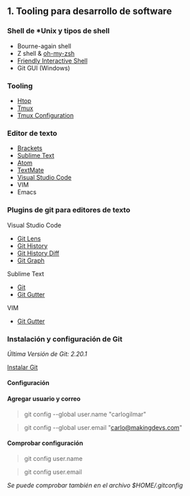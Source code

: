 ## 1. Tooling para desarrollo de software

### Shell de *Unix y tipos de shell

- Bourne-again shell
- Z shell & [oh-my-zsh](https://ohmyz.sh/)
- [Friendly Interactive Shell](https://fishshell.com/)
- Git GUI (Windows)

### Tooling

- [Htop](https://hisham.hm/htop/)
- [Tmux](https://github.com/tmux/tmux/wiki)
- [Tmux Configuration](https://gist.github.com/carlogilmar/f237713d86937154640257ce0b1fa2fe)

### Editor de texto

- [Brackets](http://brackets.io/)
- [Sublime Text](http://www.sublimetext.com/)
- [Atom](https://atom.io/)
- [TextMate](https://macromates.com/)
- [Visual Studio Code](https://code.visualstudio.com/)
- VIM
- Emacs

### Plugins de git para editores de texto

Visual Studio Code
- [Git Lens](https://marketplace.visualstudio.com/items?itemName=eamodio.gitlens)
- [Git History](https://marketplace.visualstudio.com/items?itemName=donjayamanne.githistory)
- [Git History Diff](https://marketplace.visualstudio.com/items?itemName=huizhou.githd)
- [Git Graph](https://marketplace.visualstudio.com/items?itemName=mhutchie.git-graph)

Sublime Text
- [Git](https://packagecontrol.io/packages/Git)
- [Git Gutter](https://packagecontrol.io/packages/GitGutter)

VIM
- [Git Gutter](https://vimawesome.com/plugin/vim-gitgutter)

### Instalación y configuración de Git

*Última Versión de Git: 2.20.1*

[Instalar Git](https://git-scm.com/downloads)

#### Configuración

#### Agregar usuario y correo

> git config --global user.name "carlogilmar"

> git config --global user.email "carlo@makingdevs.com"

#### Comprobar configuración

> git config user.name

> git config user.email

*Se puede comprobar también en el archivo $HOME/.gitconfig*



